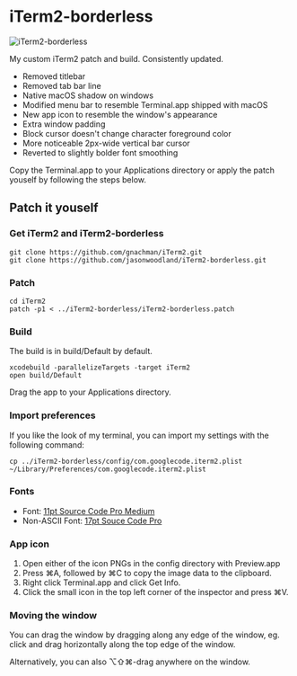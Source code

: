 # iTerm2-borderless

![iTerm2-borderless](https://github.com/jasonwoodland/iTerm2-borderless/blob/master/Preview.png?raw=true)

My custom iTerm2 patch and build. Consistently updated.

* Removed titlebar
* Removed tab bar line
* Native macOS shadow on windows
* Modified menu bar to resemble Terminal.app shipped with macOS
* New app icon to resemble the window's appearance
* Extra window padding
* Block cursor doesn't change character foreground color
* More noticeable 2px-wide vertical bar cursor
* Reverted to slightly bolder font smoothing

Copy the Terminal.app to your Applications directory or apply the patch youself by following the steps below.

## Patch it youself

### Get iTerm2 and iTerm2-borderless

```
git clone https://github.com/gnachman/iTerm2.git
git clone https://github.com/jasonwoodland/iTerm2-borderless.git
```

### Patch

```
cd iTerm2
patch -p1 < ../iTerm2-borderless/iTerm2-borderless.patch
```

### Build

The build is in build/Default by default.

```
xcodebuild -parallelizeTargets -target iTerm2
open build/Default
```

Drag the app to your Applications directory.

### Import preferences

If you like the look of my terminal, you can import my settings with the following command:

```
cp ../iTerm2-borderless/config/com.googlecode.iterm2.plist ~/Library/Preferences/com.googlecode.iterm2.plist
```

### Fonts

* Font: [11pt Source Code Pro Medium](https://github.com/adobe-fonts/source-code-pro)
* Non-ASCII Font: [17pt Souce Code Pro](https://github.com/adobe-fonts/source-code-pro)

### App icon

1. Open either of the icon PNGs in the config directory with Preview.app
2. Press ⌘A, followed by ⌘C to copy the image data to the clipboard.
3. Right click Terminal.app and click Get Info.
4. Click the small icon in the top left corner of the inspector and press ⌘V.

### Moving the window

You can drag the window by dragging along any edge of the window, eg. click and drag horizontally along the top edge of the window.

Alternatively, you can also ⌥⇧⌘-drag anywhere on the window.
